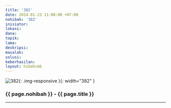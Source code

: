 ```yaml
---
title: '382'
date: 2014-01-23 11:08:00 +07:00
nohibah: '382'
inisiator:
lokasi:
dana:
topik:
lama:
deskripsi:
masalah:
solusi:
keberhasilan:
layout: hibahcmb
---
```


![382](/static/img/hibahcmb/382.png){: .img-responsive }{: width="382" }

### {{ page.nohibah }} - {{ page.title }}

---
